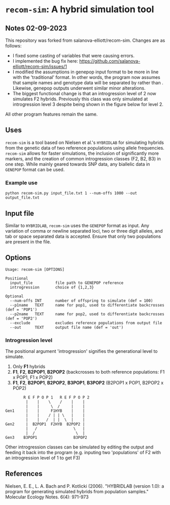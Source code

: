 # `recom-sim`: A hybrid simulation tool

## Notes 02-09-2023
This repository was forked from salanova-elliott/recom-sim. Changes are as follows:
* I fixed some casting of variables that were causing errors. 
* I implemented the bug fix here: https://github.com/salanova-elliott/recom-sim/issues/1
* I modified the assumptions in genepop input format to be more in line with the 'traditional' format. In other words, the program now assumes that sample names and genotype data will be separated by <space><comma><space><space> rather than <comma><space><space>. Likewise, genepop outputs underwent similar minor alterations.
* The biggest functional change is that an introgression level of 2 now simulates F2 hybrids. Previously this class was only simulated at introgression level 3 despite being shown in the figure below for level 2.

All other program features remain the same.

## Uses

`recom-sim` is a tool based on Nielsen et al.'s `HYBRIDLAB` for simulating hybrids from the genetic data of two reference populations using allele frequencies. `recom-sim` allows for faster simulations, the inclusion of significantly more markers, and the creation of common introgression classes (F2, B2, B3) in one step. While mainly geared towards SNP data, any biallelic data in `GENEPOP` format can be used.

### Example use

```python recom-sim.py input_file.txt 1 --num-offs 1000 --out output_file.txt```

## Input file

Similar to `HYBRIDLAB`, `recom-sim` uses the `GENEPOP` format as input. Any variation of comma or newline separated loci, two or three digit alleles, and tab or space separated data is accepted. Ensure that only two populations are present in the file.

## Options
```
Usage: recom-sim [OPTIONS]

Positional
  input_file          file path to GENEPOP reference
  introgression       choice of {1,2,3}

Optional
  --num-offs INT      number of offspring to simulate (def = 100)
  --p1name   TEXT     name for pop1, used to differentiate backcrosses (def = 'POP1')
  --p2name   TEXT     name for pop2, used to differentiate backcrosses (def = 'POP2')
  --exclude           excludes reference populations from output file
  --out      TEXT     output file name (def = 'out')
  ```

### Introgression level

The positional argument 'introgression' signifies the generational level to simulate.

1. Only **F1** hybrids
2. **F1**, **F2**, **B2POP1**, **B2POP2** (backcrosses to both reference populations: F1 x POP1, F1 x POP2)
3. **F1**, **F2**, **B2POP1**, **B2POP2**, **B3POP1**, **B3POP2** (B2POP1 x POP1, B2POP2 x POP2)

```
        R E F P O P 1   R E F P O P 2
         |    |    \    /    |    |
         |    |     \  /     |    |
Gen1     |    |     F1HYB    |    |
         |    |    / | | \   |    |
         |    |   /  | |  \  |    |
Gen2     |  B2POP1  F2HYB  B2POP2 |
         |   /                \   |
         |  /                  \  |
Gen3    B3POP1                B3POP2
```

Other introgression classes can be simulated by editing the output and feeding it back into the program (e.g. inputing two 'populations' of F2 with an introgression level of 1 to get F3)

## References
Nielsen, E. E., L. A. Bach and P. Kotlicki (2006). "HYBRIDLAB (version 1.0): a program for generating simulated hybrids from population samples." Molecular Ecology Notes. 6(4): 971-973

